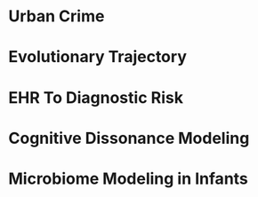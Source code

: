 # Urban Crime

# Evolutionary Trajectory

# EHR To Diagnostic Risk

# Cognitive Dissonance Modeling

# Microbiome Modeling in Infants


